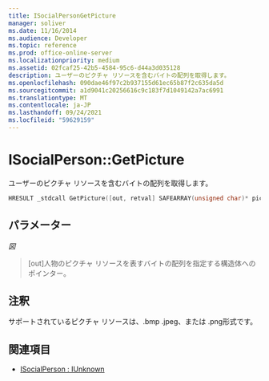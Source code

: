 ```yaml
---
title: ISocialPersonGetPicture
manager: soliver
ms.date: 11/16/2014
ms.audience: Developer
ms.topic: reference
ms.prod: office-online-server
ms.localizationpriority: medium
ms.assetid: 02fcaf25-42b5-4584-95c6-d44a3d035128
description: ユーザーのピクチャ リソースを含むバイトの配列を取得します。
ms.openlocfilehash: 090dae46f97c2b937155d61ec65b87f2c635da5d
ms.sourcegitcommit: a1d9041c20256616c9c183f7d1049142a7ac6991
ms.translationtype: MT
ms.contentlocale: ja-JP
ms.lasthandoff: 09/24/2021
ms.locfileid: "59629159"
---
```

# <a name="isocialpersongetpicture"></a>ISocialPerson::GetPicture

ユーザーのピクチャ リソースを含むバイトの配列を取得します。 
  
```cpp
HRESULT _stdcall GetPicture([out, retval] SAFEARRAY(unsigned char)* picture);
```

## <a name="parameters"></a>パラメーター

_図_
  
> [out]人物のピクチャ リソースを表すバイトの配列を指定する構造体へのポインター。
    
## <a name="remarks"></a>注釈

サポートされているピクチャ リソースは、.bmp .jpeg、または .png形式です。
  
## <a name="see-also"></a>関連項目

- [ISocialPerson : IUnknown](isocialpersoniunknown.md)

